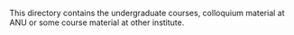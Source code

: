 This directory contains the undergraduate courses, colloquium material at ANU or some course material at other institute. 
